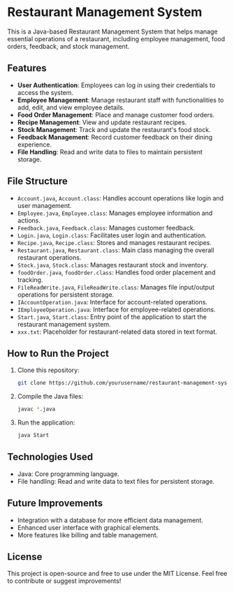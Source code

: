 # Restaurant Management System

This is a Java-based Restaurant Management System that helps manage essential operations of a restaurant, including employee management, food orders, feedback, and stock management.

## Features

- **User Authentication**: Employees can log in using their credentials to access the system.
- **Employee Management**: Manage restaurant staff with functionalities to add, edit, and view employee details.
- **Food Order Management**: Place and manage customer food orders.
- **Recipe Management**: View and update restaurant recipes.
- **Stock Management**: Track and update the restaurant's food stock.
- **Feedback Management**: Record customer feedback on their dining experience.
- **File Handling**: Read and write data to files to maintain persistent storage.

## File Structure

- `Account.java`, `Account.class`: Handles account operations like login and user management.
- `Employee.java`, `Employee.class`: Manages employee information and actions.
- `Feedback.java`, `Feedback.class`: Manages customer feedback.
- `Login.java`, `Login.class`: Facilitates user login and authentication.
- `Recipe.java`, `Recipe.class`: Stores and manages restaurant recipes.
- `Restaurant.java`, `Restaurant.class`: Main class managing the overall restaurant operations.
- `Stock.java`, `Stock.class`: Manages restaurant stock and inventory.
- `foodOrder.java`, `foodOrder.class`: Handles food order placement and tracking.
- `FileReadWrite.java`, `FileReadWrite.class`: Manages file input/output operations for persistent storage.
- `IAccountOperation.java`: Interface for account-related operations.
- `IEmployeeOperation.java`: Interface for employee-related operations.
- `Start.java`, `Start.class`: Entry point of the application to start the restaurant management system.
- `xxx.txt`: Placeholder for restaurant-related data stored in text format.

## How to Run the Project

1. Clone this repository:
   ```bash
   git clone https://github.com/yourusername/restaurant-management-system.git
   ```

2. Compile the Java files:
   ```bash
   javac *.java
   ```

3. Run the application:
   ```bash
   java Start
   ```

## Technologies Used

- Java: Core programming language.
- File handling: Read and write data to text files for persistent storage.

## Future Improvements

- Integration with a database for more efficient data management.
- Enhanced user interface with graphical elements.
- More features like billing and table management.

## License

This project is open-source and free to use under the MIT License. Feel free to contribute or suggest improvements!
